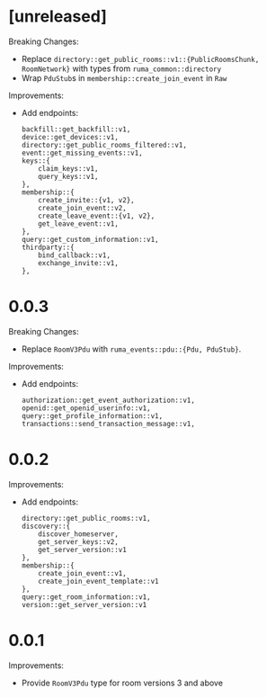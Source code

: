 # [unreleased]

Breaking Changes:

* Replace `directory::get_public_rooms::v1::{PublicRoomsChunk, RoomNetwork}` with types from
  `ruma_common::directory`
* Wrap `PduStub`s in `membership::create_join_event` in `Raw`

Improvements:

* Add endpoints:

  ```
  backfill::get_backfill::v1,
  device::get_devices::v1,
  directory::get_public_rooms_filtered::v1,
  event::get_missing_events::v1,
  keys::{
      claim_keys::v1,
      query_keys::v1,
  },
  membership::{
      create_invite::{v1, v2},
      create_join_event::v2,
      create_leave_event::{v1, v2},
      get_leave_event::v1,
  },
  query::get_custom_information::v1,
  thirdparty::{
      bind_callback::v1,
      exchange_invite::v1,
  },
  ```

# 0.0.3

Breaking Changes:

* Replace `RoomV3Pdu` with `ruma_events::pdu::{Pdu, PduStub}`.

Improvements:

* Add endpoints:

  ```
  authorization::get_event_authorization::v1,
  openid::get_openid_userinfo::v1,
  query::get_profile_information::v1,
  transactions::send_transaction_message::v1,
  ```

# 0.0.2

Improvements:

* Add endpoints:

  ```
  directory::get_public_rooms::v1,
  discovery::{
      discover_homeserver,
      get_server_keys::v2,
      get_server_version::v1
  },
  membership::{
      create_join_event::v1,
      create_join_event_template::v1
  },
  query::get_room_information::v1,
  version::get_server_version::v1
  ```

# 0.0.1

Improvements:

* Provide `RoomV3Pdu` type for room versions 3 and above

